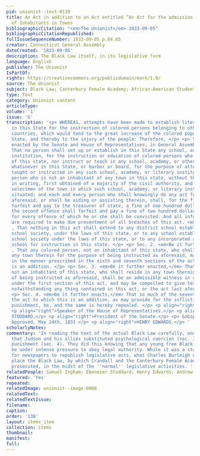 ```yaml
---
pid: unionist--text-0139
title: An Act in addition to an Act entitled “An Act for the admission and settlement
  of Inhabitants in Towns
bibliographicCitation: "<em>The Unionist</em> 1833-09-05"
bibliographicCitationRepublished: 
fullIssueSequenceNumber: 1833-09-05 p.04.65
creator: Connecticut General Assembly
dateCreated: '1833-09-05'
description: The Black Law itself, in its legislative form
language: English
publisher: The Unionist
IsPartOf: 
rights: https://creativecommons.org/publicdomain/mark/1.0/
source: The Unionist
subject: Black Law; Canterbury Female Academy; African-American Students; Legal Notices
type: Text
category: Unionist content
articleType: 
volume: '1'
issue: '6'
transcription: '<p> WHEREAS, attempts have been made to establish literary institutions
  in this State for the instruction of colored persons belonging to other states and
  countries, which would tend to the great increase of the colored population of the
  State, and thereby to the injury of the people: Therefore, </p> <p> Sec. 1. Be it
  enacted by the Senate and House of Representatives, in General Assembly convened,
  That no person shall set up or establish in this State any school, academy, or literary
  institution, for the instruction or education of colored persons who are not inhabitants
  of this state, nor instruct or teach in any school, academy, or other literary institution
  whatsoever in this State, or harbor or board, for the purpose of attending or being
  taught or instructed in any such school, academy, or literary institution, any colored
  person who is not an inhabitant of any town in this state, without the consent,
  in writing, first obtained of a majority of the civil authority, and also of the
  selectmen of the town in which such school, academy, or literary institution is
  situated; and each and every person who shall knowingly do any act forbidden as
  aforesaid, or shall be aiding or assisting therein, shall, for the first offence,
  forfeit and pay to the treasurer of state, a fine of one hundred dollars, and for
  the second offence shall forfeit and pay a fine of two hundred dollars, and so double
  for every offence of which he or she shall be convicted. And all informing officers
  are required to make due presentment of all breaches of this act. <em>Provided</em>
  , That nothing in this act shall extend to any district school established in any
  school society, under the laws of this state, or to any school established by any
  school society under the laws of this state, or to any incorporated academy or incorporated
  school for instruction in this state. </p> <p> Sec. 2. <em>Be it further enacted</em>
  , That any colored person, not an inhabitant of this state, who shall reside in
  any town therein for the purpose of being instructed as aforesaid, may be removed
  in the manner prescribed in the sixth and seventh sections of the act to which this
  is an addition. </p> <p> Sec. 3. <em>Be it further enacted,</em> That any person,
  not an inhabitant of this state, who shall reside in any town therein, for the purpose
  of being instructed as aforesaid, shall be an admissible witness in all prosecutions
  under the first section of this act, and may be compelled to give testimony therein,
  notwithstanding any thing contained in this act, or the act last aforesaid. </p>
  <p> Sec. 4. <em>Be it further enacts,</em> That so much of the seventh section of
  the act to which this is an addition, as may provide for the infliction of corporeal
  punishment, be, and the same is hereby repealed. </p> <p align="right">SAMUEL INGHAM,</p>
  <p align="right">Speaker of the House of Representatives.</p> <p align="right">EBENZER
  STODDARD,</p> <p align="right">President of the Senate.</p> <p> &nbsp;&nbsp;&nbsp;&nbsp;&nbsp;&nbsp;&nbsp;&nbsp;&nbsp;&nbsp;&nbsp;&nbsp;&nbsp;&nbsp;&nbsp;&nbsp;&nbsp;&nbsp;&nbsp;&nbsp;&nbsp;&nbsp;&nbsp;&nbsp;&nbsp;&nbsp;&nbsp;&nbsp;&nbsp;&nbsp;&nbsp;&nbsp;&nbsp;&nbsp;&nbsp;&nbsp;&nbsp;&nbsp;&nbsp;&nbsp;&nbsp;&nbsp;&nbsp;&nbsp;&nbsp;&nbsp;&nbsp;&nbsp;&nbsp;&nbsp;&nbsp;&nbsp;&nbsp;&nbsp;&nbsp;&nbsp;&nbsp;&nbsp;&nbsp;&nbsp;&nbsp;&nbsp;&nbsp;&nbsp;&nbsp;&nbsp;&nbsp;&nbsp;&nbsp;&nbsp;&nbsp;&nbsp;&nbsp;&nbsp;&nbsp;&nbsp;&nbsp;&nbsp;&nbsp;&nbsp;&nbsp;&nbsp;&nbsp;
  Approved, May 24th, 1833 </p> <p align="right">HENRY EDWARDS.</p> '
scholarlyNotes: 
commentary: 'In reading the text of the actual Black Law carefully, one can observe
  that Judson and his allies substituted psychological coercion (sec. 3) for corporeal
  punishment (sec. 4). They did this knowing that any young free Black person would
  be under intense pressure to obey legal authority. While it was a standard practice
  for newspapers to republish legislative acts, what Charles Burleigh did here was
  place the Black Law, by which Crandall and the Canterbury Female Academy were being
  prosecuted, in the midst of the ''normal'' legislative activities. '
relatedPeople: Samuel Ingham; Ebenezer Stoddard; Henry Edwards; Andrew Judson (inferred)
featured: 'Yes'
repeated: 
relatedImage: unionist--image-0008
relatedText: 
relatedTextIssue: 
filename: 
caption: 
order: '138'
layout: items_item
collection: items
thumbnail: 
manifest: 
full: 
---
```

